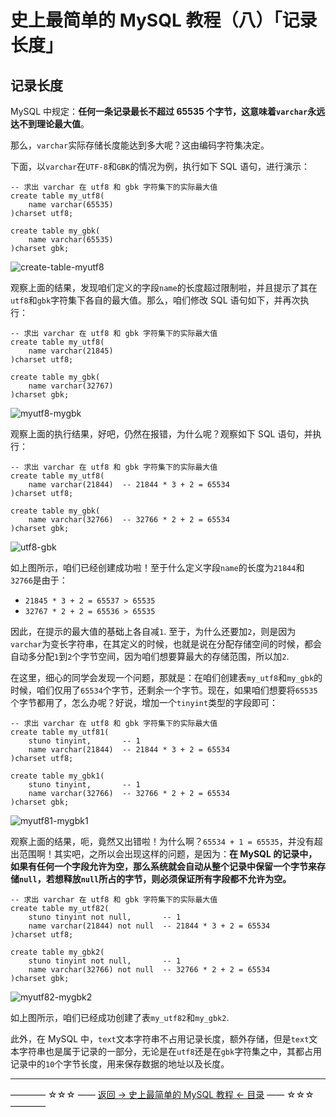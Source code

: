# 史上最简单的 MySQL 教程（八）「记录长度」

##  记录长度

MySQL 中规定：**任何一条记录最长不超过 65535 个字节，这意味着`varchar`永远达不到理论最大值**。

那么，`varchar`实际存储长度能达到多大呢？这由编码字符集决定。

下面，以`varchar`在`UTF-8`和`GBK`的情况为例，执行如下 SQL 语句，进行演示：

```
-- 求出 varchar 在 utf8 和 gbk 字符集下的实际最大值
create table my_utf8(
	name varchar(65535)
)charset utf8;

create table my_gbk(
	name varchar(65535)
)charset gbk;
```

![create-table-myutf8](https://github.com/guobinhit/mysql-tutorial/blob/master/images/record-length/create-table-myutf8.png)

观察上面的结果，发现咱们定义的字段`name`的长度超过限制啦，并且提示了其在`utf8`和`gbk`字符集下各自的最大值。那么，咱们修改 SQL 语句如下，并再次执行：

```
-- 求出 varchar 在 utf8 和 gbk 字符集下的实际最大值
create table my_utf8(
	name varchar(21845)
)charset utf8;

create table my_gbk(
	name varchar(32767)
)charset gbk;
```

![myutf8-mygbk](https://github.com/guobinhit/mysql-tutorial/blob/master/images/record-length/myutf8-mygbk.png)

观察上面的执行结果，好吧，仍然在报错，为什么呢？观察如下 SQL 语句，并执行：

```
-- 求出 varchar 在 utf8 和 gbk 字符集下的实际最大值
create table my_utf8(
	name varchar(21844)  -- 21844 * 3 + 2 = 65534
)charset utf8;

create table my_gbk(
	name varchar(32766)  -- 32766 * 2 + 2 = 65534
)charset gbk;
```

![utf8-gbk](https://github.com/guobinhit/mysql-tutorial/blob/master/images/record-length/utf8-gbk.png)

如上图所示，咱们已经创建成功啦！至于什么定义字段`name`的长度为`21844`和`32766`是由于：

 - `21845 * 3 + 2 = 65537 > 65535`
 - `32767 * 2 + 2 = 65536 > 65535`

因此，在提示的最大值的基础上各自减`1`. 至于，为什么还要加`2`，则是因为`varchar`为变长字符串，在其定义的时候，也就是说在分配存储空间的时候，都会自动多分配`1`到`2`个字节空间，因为咱们想要算最大的存储范围，所以加`2`.

在这里，细心的同学会发现一个问题，那就是：在咱们创建表`my_utf8`和`my_gbk`的时候，咱们仅用了`65534`个字节，还剩余一个字节。现在，如果咱们想要将`65535`个字节都用了，怎么办呢？好说，增加一个`tinyint`类型的字段即可：

```
-- 求出 varchar 在 utf8 和 gbk 字符集下的实际最大值
create table my_utf81(
	stuno tinyint,       -- 1
	name varchar(21844)  -- 21844 * 3 + 2 = 65534
)charset utf8;

create table my_gbk1(
	stuno tinyint,       -- 1
	name varchar(32766)  -- 32766 * 2 + 2 = 65534
)charset gbk;
```

![myutf81-mygbk1](https://github.com/guobinhit/mysql-tutorial/blob/master/images/record-length/myutf81-mygbk1.png)

观察上面的结果，呃，竟然又出错啦！为什么啊？`65534 + 1 = 65535`，并没有超出范围啊！其实吧，之所以会出现这样的问题，是因为：**在 MySQL 的记录中，如果有任何一个字段允许为空，那么系统就会自动从整个记录中保留一个字节来存储`null`，若想释放`null`所占的字节，则必须保证所有字段都不允许为空。**

```
-- 求出 varchar 在 utf8 和 gbk 字符集下的实际最大值
create table my_utf82(
	stuno tinyint not null,       -- 1
	name varchar(21844) not null  -- 21844 * 3 + 2 = 65534
)charset utf8;

create table my_gbk2(
	stuno tinyint not null,       -- 1
	name varchar(32766) not null  -- 32766 * 2 + 2 = 65534
)charset gbk;
```

![myutf82-mygbk2](https://github.com/guobinhit/mysql-tutorial/blob/master/images/record-length/myutf82-mygbk2.png)

如上图所示，咱们已经成功创建了表`my_utf82`和`my_gbk2`. 

此外，在 MySQL 中，`text`文本字符串不占用记录长度，额外存储，但是`text`文本字符串也是属于记录的一部分，无论是在`utf8`还是在`gbk`字符集之中，其都占用记录中的`10`个字节长度，用来保存数据的地址以及长度。






----------
———— ☆☆☆ —— [返回 -> 史上最简单的 MySQL 教程 <- 目录](https://github.com/guobinhit/mysql-tutorial/blob/master/README.md) —— ☆☆☆ ————
